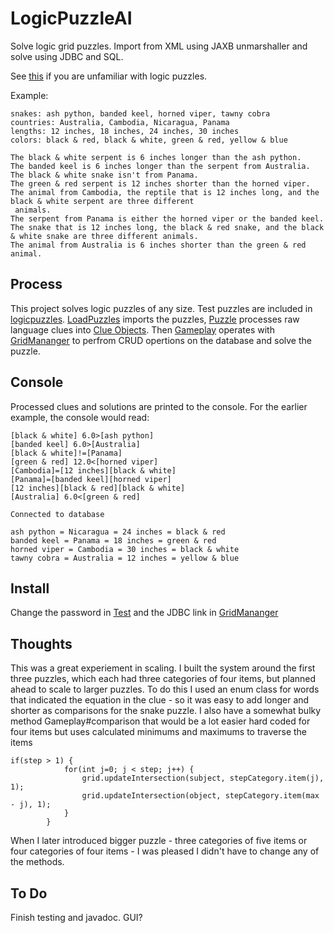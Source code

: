 # LogicPuzzleAI
Solve logic grid puzzles. Import from XML using JAXB unmarshaller and solve using JDBC and SQL.

See <a href = "https://www.logic-puzzles.org/how-to-solve-a-logic-puzzle.php">this</a> if you are unfamiliar with logic puzzles.

Example:
```
snakes: ash python, banded keel, horned viper, tawny cobra
countries: Australia, Cambodia, Nicaragua, Panama
lengths: 12 inches, 18 inches, 24 inches, 30 inches
colors: black & red, black & white, green & red, yellow & blue

The black & white serpent is 6 inches longer than the ash python.
The banded keel is 6 inches longer than the serpent from Australia.
The black & white snake isn't from Panama.
The green & red serpent is 12 inches shorter than the horned viper.
The animal from Cambodia, the reptile that is 12 inches long, and the black & white serpent are three different 
 animals.
The serpent from Panama is either the horned viper or the banded keel.
The snake that is 12 inches long, the black & red snake, and the black & white snake are three different animals.
The animal from Australia is 6 inches shorter than the green & red animal.
```

## Process
This project solves logic puzzles of any size. Test puzzles are included in [logicpuzzles](src/main/resources/logicpuzzles.xml). [LoadPuzzles](src/main/java/puzzle/LoadPuzzles.java) imports the puzzles, [Puzzle](src/main/java/puzzle/Puzzle.java) processes raw language clues into [Clue Objects](src/main/java/puzzle/Clue.java). Then [Gameplay](src/main/java/puzzle/Gameplay.java) operates with [GridMananger](src/main/java/puzzle/GridManager.java) to perfrom CRUD opertions on the database and solve the puzzle. 

## Console
Processed clues and solutions are printed to the console. For the earlier example, the console would read: 

```
[black & white] 6.0>[ash python]
[banded keel] 6.0>[Australia]
[black & white]!=[Panama]
[green & red] 12.0<[horned viper]
[Cambodia]=[12 inches][black & white]
[Panama]=[banded keel][horned viper]
[12 inches][black & red][black & white]
[Australia] 6.0<[green & red]
```
```
Connected to database
```
```
ash python = Nicaragua = 24 inches = black & red
banded keel = Panama = 18 inches = green & red
horned viper = Cambodia = 30 inches = black & white
tawny cobra = Australia = 12 inches = yellow & blue
```

## Install
Change the password in [Test](src/main/java/puzzle/Test.java) and the JDBC link in [GridMananger](src/main/java/puzzle/GridManager.java)

## Thoughts
This was a great experiement in scaling. I built the system around the first three puzzles, which each had three categories of four items, but planned ahead to scale to larger puzzles. To do this I used an enum class for words that indicated the equation in the clue - so it was easy to add longer and shorter as comparisons for the snake puzzle. I also have a somewhat bulky method Gameplay#comparison that would be a lot easier hard coded for four items but uses calculated minimums and maximums to traverse the items 

```
if(step > 1) {
			for(int j=0; j < step; j++) {
				grid.updateIntersection(subject, stepCategory.item(j), 1);
				grid.updateIntersection(object, stepCategory.item(max - j), 1);
			}
		}
```
When I later introduced bigger puzzle - three categories of five items or four categories of four items - I was pleased I didn't have to change any of the methods.

## To Do
Finish testing and javadoc. GUI?
